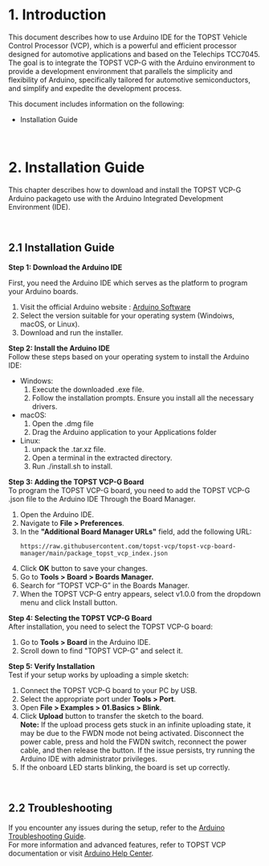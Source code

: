# 1. Introduction
This document describes how to use Arduino IDE for the TOPST Vehicle Control Processor (VCP), which is a powerful and efficient processor designed for automotive applications and based on the Telechips TCC7045. The goal is to integrate the TOPST VCP-G with the Arduino environment to provide a development environment that parallels the simplicity and flexibility of Arduino, specifically tailored for automotive semiconductors, and simplify and expedite the development process.  

This document includes information on the following:  
- Installation Guide

</br>

# 2. Installation Guide
This chapter describes how to download and install the TOPST VCP-G Arduino packageto use with the Arduino Integrated Development Environment (IDE).

</br>

## 2.1 Installation Guide
**Step 1: Download the Arduino IDE**

First, you need the Arduino IDE which serves as the platform to program your Arduino boards.  
1. Visit the official Arduino website : [Arduino Software](https://www.arduino.cc/en/software)
2. Select the version suitable for your operating system (Windoiws, macOS, or Linux).
3. Download and run the installer.

**Step 2: Install the Arduino IDE**  
Follow these steps based on your operating system to install the Arduino IDE:  

- Windows:
    1. Execute the downloaded .exe file.
    2. Follow the installation prompts. Ensure you install all the necessary drivers.
- macOS:
    1. Open the .dmg file
    2. Drag the Arduino application to your Applications folder
- Linux:
    1. unpack the .tar.xz file.
    2. Open a terminal in the extracted directory.
    3. Run ./install.sh to install.

**Step 3: Adding the TOPST VCP-G Board**  
To program the TOPST VCP-G board, you need to add the TOPST VCP-G .json file to the Arduino IDE Through the Board Manager.
1. Open the Arduino IDE.
2. Navigate to **File > Preferences**.
3. In the **"Additional Board Manager URLs"** field, add the following URL:
    ```
    https://raw.githubusercontent.com/topst-vcp/topst-vcp-board-manager/main/package_topst_vcp_index.json
    ```
4. Click **OK** button to save your changes.
5. Go to **Tools > Board > Boards Manager.**
6. Search for “TOPST VCP-G” in the Boards Manager.
7. When the TOPST VCP-G entry appears, select v1.0.0 from the dropdown menu and click Install button.

**Step 4: Selecting the TOPST VCP-G Board**  
After installation, you need to select the TOPST VCP-G board:  
1. Go to **Tools > Board** in the Arduino IDE.
2. Scroll down to find "TOPST VCP-G" and select it.

**Step 5: Verify Installation**  
Test if your setup works by uploading a simple sketch:
1. Connect the TOPST VCP-G board to your PC by USB.
2. Select the appropriate port under **Tools > Port**.
3.	Open **File > Examples > 01.Basics > Blink**.
4.	Click **Upload** button to transfer the sketch to the board.  
    **Note:** If the upload process gets stuck in an infinite uploading state, it may be due to the FWDN mode not being activated. Disconnect the power cable, press and hold the FWDN switch, reconnect the power cable, and then release the button. If the issue persists, try running the Arduino IDE with administrator privileges.
5.	If the onboard LED starts blinking, the board is set up correctly.

</br>

## 2.2 Troubleshooting
If you encounter any issues during the setup, refer to the [Arduino Troubleshooting Guide](https://www.arduino.cc/en/Guide/Troubleshooting).  
For more information and advanced features, refer to TOPST VCP documentation or visit [Arduino Help Center](https://support.arduino.cc/hc/en-us).
